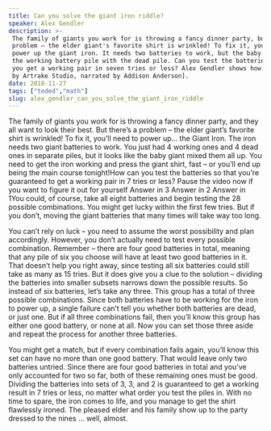 ```yaml
---
title: Can you solve the giant iron riddle?
speaker: Alex Gendler
description: >-
 The family of giants you work for is throwing a fancy dinner party, but there's a
 problem — the elder giant's favorite shirt is wrinkled! To fix it, you'll need to
 power up the giant iron. It needs two batteries to work, but the baby giant mixed
 the working battery pile with the dead pile. Can you test the batteries so that
 you get a working pair in seven tries or less? Alex Gendler shows how. [Directed
 by Artrake Studio, narrated by Addison Anderson].
date: 2018-11-27
tags: ["teded","math"]
slug: alex_gendler_can_you_solve_the_giant_iron_riddle
---
```


The family of giants you work for is throwing a fancy dinner party, and they all want to
look their best. But there’s a problem – the elder giant’s favorite shirt is wrinkled! To
fix it, you’ll need to power up… the Giant Iron. The iron needs two giant batteries to
work. You just had 4 working ones and 4 dead ones in separate piles, but it looks like the
baby giant mixed them all up. You need to get the iron working and press the giant
shirt, fast – or you’ll end up being the main course tonight!How can you test the
batteries so that you’re guaranteed to get a working pair in 7 tries or less? Pause the
video now if you want to figure it out for yourself Answer in 3 Answer in 2 Answer in
1You could, of course, take all eight batteries and begin testing the 28 possible
combinations. You might get lucky within the first few tries. But if you don’t, moving
the giant batteries that many times will take way too long.

You can’t rely on luck – you need to assume the worst possibility and plan
accordingly. However, you don’t actually need to test every possible combination. Remember
– there are four good batteries in total, meaning that any pile of six you choose will
have at least two good batteries in it. That doesn’t help you right away, since testing
all six batteries could still take as many as 15 tries. But it does give you a clue to
the solution – dividing the batteries into smaller subsets narrows down the possible
results. So instead of six batteries, let’s take any three. This group has a total of three
 possible combinations. Since both batteries have to be working for the iron to power up,
a single failure can’t tell you whether both batteries are dead, or just one. But if all
three combinations fail, then you’ll know this group has either one good battery, or none
at all. Now you can set those three aside and repeat the process for another three
batteries.

You might get a match, but if every combination fails again, you’ll know this set can
have no more than one good battery. That would leave only two batteries untried. Since
there are four good batteries in total and you’ve only accounted for two so far, both of
these remaining ones must be good. Dividing the batteries into sets of 3, 3, and 2 is
guaranteed to get a working result in 7 tries or less, no matter what order you test the
piles in. With no time to spare, the iron comes to life, and you manage to get the shirt 
flawlessly ironed. The pleased elder and his family show up to the party dressed to the
nines … well, almost.

<!--
ad_duration=0
event="TED-Ed"
external_start_time=0
intro_duration=0
is_subtitle_required="False"
is_talk_featured="False"
language="en"
language_swap="False"
native_language="en"
number_of_related_talks=6
number_of_speakers=1
number_of_subtitled_videos=0
number_of_tags=2
number_of_talk_download_languages=20
number_of_talk_more_resources=0
number_of_talk_recommendations=0
number_of_talks_take_actions=0
post_ad_duration=0
published_timestamp="2018-11-28 16:09:03"
recording_date="2018-11-27"
speaker_is_published=0
speaker_name="Alex Gendler"
talk_name="Can you solve the giant iron riddle?"
talks_tags=["teded","math"]
url_photo_talk="https://s3.amazonaws.com/talkstar-photos/uploads/11a317af-75b7-4527-99a9-3d198d78b572/GiantIron_textless_logo.jpg"
url_webpage="https://www.ted.com/talks/alex_gendler_can_you_solve_the_giant_iron_riddle"
video_type_name="TED-Ed Original"
-->